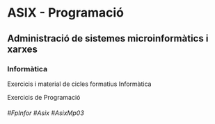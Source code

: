 # ASIX - Programació
## Administració de sistemes microinformàtics i xarxes
### Informàtica

Exercicis i material de cicles formatius Informàtica

Exercicis de Programació

###### #FpInfor #Asix #AsixMp03
